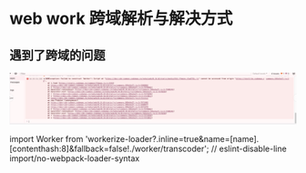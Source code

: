 # web work 跨域解析与解决方式

## 遇到了跨域的问题

![跨域问题](image-1.png)

import Worker from 'workerize-loader?.inline=true&name=[name].[contenthash:8]&fallback=false!./worker/transcoder'; // eslint-disable-line import/no-webpack-loader-syntax
